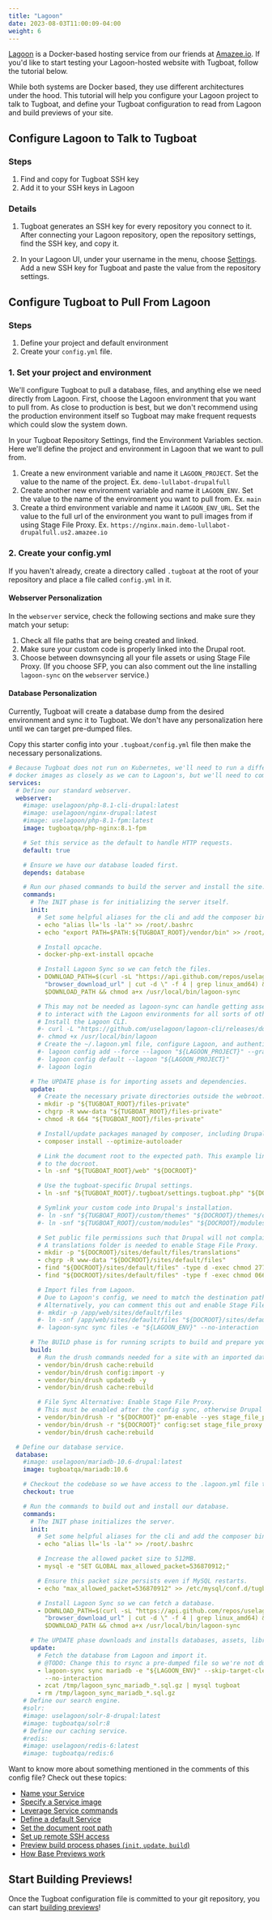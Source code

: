 ```yaml
---
title: "Lagoon"
date: 2023-08-03T11:00:09-04:00
weight: 6
---
```


[Lagoon](https://lagoon.sh/) is a Docker-based hosting service from our friends at [Amazee.io](https://www.amazee.io/).
If you'd like to start testing your Lagoon-hosted website with Tugboat, follow the tutorial below.

While both systems are Docker based, they use different architectures under the hood. This tutorial will help you
configure your Lagoon project to talk to Tugboat, and define your Tugboat configuration to read from Lagoon and build
previews of your site.

## Configure Lagoon to Talk to Tugboat

### Steps

1. Find and copy for Tugboat SSH key
2. Add it to your SSH keys in Lagoon

### Details

1. Tugboat generates an SSH key for every repository you connect to it. After connecting your Lagoon repository, open
   the repository settings, find the SSH key, and copy it.

2. In your Lagoon UI, under your username in the menu, choose [Settings](https://dashboard.amazeeio.cloud/settings). Add
   a new SSH key for Tugboat and paste the value from the repository settings.

## Configure Tugboat to Pull From Lagoon

### Steps

1. Define your project and default environment
2. Create your `config.yml` file.

### 1. Set your project and environment

We'll configure Tugboat to pull a database, files, and anything else we need directly from Lagoon. First, choose the
Lagoon environment that you want to pull from. As close to production is best, but we don't recommend using the
production environment itself so Tugboat may make frequent requests which could slow the system down.

In your Tugboat Repository Settings, find the Environment Variables section. Here we'll define the project and
environment in Lagoon that we want to pull from.

1. Create a new environment variable and name it `LAGOON_PROJECT`. Set the value to the name of the project. Ex.
   `demo-lullabot-drupalfull`
1. Create another new environment variable and name it `LAGOON_ENV`. Set the value to the name of the environment you
   want to pull from. Ex. `main`
1. Create a third environment variable and name it `LAGOON_ENV_URL`. Set the value to the full url of the environment
   you want to pull images from if using Stage File Proxy. Ex.
   `https://nginx.main.demo-lullabot-drupalfull.us2.amazee.io`

### 2. Create your config.yml

If you haven't already, create a directory called `.tugboat` at the root of your repository and place a file called
`config.yml` in it.

#### Webserver Personalization

In the `webserver` service, check the following sections and make sure they match your setup:

1. Check all file paths that are being created and linked.
2. Make sure your custom code is properly linked into the Drupal root.
3. Choose between downsyncing all your file assets or using Stage File Proxy. (If you choose SFP, you can also comment
   out the line installing `lagoon-sync` on the `webserver` service.)

#### Database Personalization

Currently, Tugboat will create a database dump from the desired environment and sync it to Tugboat. We don't have any
personalization here until we can target pre-dumped files.

Copy this starter config into your `.tugboat/config.yml` file then make the necessary personalizations.

```yaml
# Because Tugboat does not run on Kubernetes, we'll need to run a different docker configuration.  We'll match our own
# docker images as closely as we can to Lagoon's, but we'll need to combine some services to get a similar result.
services:
  # Define our standard webserver.
  webserver:
    #image: uselagoon/php-8.1-cli-drupal:latest
    #image: uselagoon/nginx-drupal:latest
    #image: uselagoon/php-8.1-fpm:latest
    image: tugboatqa/php-nginx:8.1-fpm

    # Set this service as the default to handle HTTP requests.
    default: true

    # Ensure we have our database loaded first.
    depends: database

    # Run our phased commands to build the server and install the site.
    commands:
      # The INIT phase is for initializing the server itself.
      init:
        # Set some helpful aliases for the cli and add the composer bin to the PATH.
        - echo "alias ll='ls -la'" >> /root/.bashrc
        - echo "export PATH=$PATH:${TUGBOAT_ROOT}/vendor/bin" >> /root/.bashrc

        # Install opcache.
        - docker-php-ext-install opcache

        # Install Lagoon Sync so we can fetch the files.
        - DOWNLOAD_PATH=$(curl -sL "https://api.github.com/repos/uselagoon/lagoon-sync/releases/latest" | grep
          "browser_download_url" | cut -d \" -f 4 | grep linux_amd64) && wget -O /usr/local/bin/lagoon-sync
          $DOWNLOAD_PATH && chmod a+x /usr/local/bin/lagoon-sync

        # This may not be needed as lagoon-sync can handle getting assets from the Lagoon system.  This CLI allows us
        # to interact with the Lagoon environments for all sorts of other things.
        # Install the Lagoon CLI.
        #- curl -L "https://github.com/uselagoon/lagoon-cli/releases/download/v0.18.1/lagoon-cli-v0.18.1-linux-amd64" -o /usr/local/bin/lagoon
        #- chmod +x /usr/local/bin/lagoon
        # Create the ~/.lagoon.yml file, configure Lagoon, and authenticate.
        #- lagoon config add --force --lagoon "${LAGOON_PROJECT}" --graphql https://api.lagoon.amazeeio.cloud/graphql --hostname ssh.lagoon.amazeeio.cloud --port 32222 --ui https://dashboard.amazeeio.cloud
        #- lagoon config default --lagoon "${LAGOON_PROJECT}"
        #- lagoon login

      # The UPDATE phase is for importing assets and dependencies.
      update:
        # Create the necessary private directories outside the webroot. (see settings.tugboat.php)
        - mkdir -p "${TUGBOAT_ROOT}/files-private"
        - chgrp -R www-data "${TUGBOAT_ROOT}/files-private"
        - chmod -R 664 "${TUGBOAT_ROOT}/files-private"

        # Install/update packages managed by composer, including Drupal and Drush.
        - composer install --optimize-autoloader

        # Link the document root to the expected path. This example links /web
        # to the docroot.
        - ln -snf "${TUGBOAT_ROOT}/web" "${DOCROOT}"

        # Use the tugboat-specific Drupal settings.
        - ln -snf "${TUGBOAT_ROOT}/.tugboat/settings.tugboat.php" "${DOCROOT}/sites/default/settings.local.php"

        # Symlink your custom code into Drupal's installation.
        #- ln -snf "${TUGBOAT_ROOT}/custom/themes" "${DOCROOT}/themes/custom"
        #- ln -snf "${TUGBOAT_ROOT}/custom/modules" "${DOCROOT}/modules/custom"

        # Set public file permissions such that Drupal will not complain.
        # A translations folder is needed to enable Stage File Proxy.
        - mkdir -p "${DOCROOT}/sites/default/files/translations"
        - chgrp -R www-data "${DOCROOT}/sites/default/files"
        - find "${DOCROOT}/sites/default/files" -type d -exec chmod 2775 {} \;
        - find "${DOCROOT}/sites/default/files" -type f -exec chmod 0664 {} \;

        # Import files from Lagoon.
        # Due to Lagoon's config, we need to match the destination path to the source path.
        # Alternatively, you can comment this out and enable Stage File Proxy in the 'build' phase below.
        #- mkdir -p /app/web/sites/default/files
        #- ln -snf /app/web/sites/default/files "${DOCROOT}/sites/default/files"
        #- lagoon-sync sync files -e "${LAGOON_ENV}" --no-interaction

      # The BUILD phase is for running scripts to build and prepare your website.
      build:
        # Run the drush commands needed for a site with an imported database.
        - vendor/bin/drush cache:rebuild
        - vendor/bin/drush config:import -y
        - vendor/bin/drush updatedb -y
        - vendor/bin/drush cache:rebuild

        # File Sync Alternative: Enable Stage File Proxy.
        # This must be enabled after the config sync, otherwise Drupal will disable it when it runs the config sync.
        - vendor/bin/drush -r "${DOCROOT}" pm-enable --yes stage_file_proxy
        - vendor/bin/drush -r "${DOCROOT}" config:set stage_file_proxy.settings origin "${LAGOON_ENV_URL}"
        - vendor/bin/drush cache:rebuild

  # Define our database service.
  database:
    #image: uselagoon/mariadb-10.6-drupal:latest
    image: tugboatqa/mariadb:10.6

    # Checkout the codebase so we have access to the .lagoon.yml file to sync the DB.
    checkout: true

    # Run the commands to build out and install our database.
    commands:
      # The INIT phase initializes the server.
      init:
        # Set some helpful aliases for the cli and add the composer bin to the PATH.
        - echo "alias ll='ls -la'" >> /root/.bashrc

        # Increase the allowed packet size to 512MB.
        - mysql -e "SET GLOBAL max_allowed_packet=536870912;"

        # Ensure this packet size persists even if MySQL restarts.
        - echo "max_allowed_packet=536870912" >> /etc/mysql/conf.d/tugboat.cnf

        # Install Lagoon Sync so we can fetch a database.
        - DOWNLOAD_PATH=$(curl -sL "https://api.github.com/repos/uselagoon/lagoon-sync/releases/latest" | grep
          "browser_download_url" | cut -d \" -f 4 | grep linux_amd64) && wget -O /usr/local/bin/lagoon-sync
          $DOWNLOAD_PATH && chmod a+x /usr/local/bin/lagoon-sync

      # The UPDATE phase downloads and installs databases, assets, libraries, and dependencies.
      update:
        # Fetch the database from Lagoon and import it.
        # @TODO: Change this to rsync a pre-dumped file so we're not dumping the database on every build.
        - lagoon-sync sync mariadb -e "${LAGOON_ENV}" --skip-target-cleanup=true --skip-target-import=true
          --no-interaction
        - zcat /tmp/lagoon_sync_mariadb_*.sql.gz | mysql tugboat
        - rm /tmp/lagoon_sync_mariadb_*.sql.gz
    # Define our search engine.
    #solr:
    #image: uselagoon/solr-8-drupal:latest
    #image: tugboatqa/solr:8
    # Define our caching service.
    #redis:
    #image: uselagoon/redis-6:latest
    #image: tugboatqa/redis:6
```

Want to know more about something mentioned in the comments of this config file? Check out these topics:

- [Name your Service](/setting-up-services/how-to-set-up-services/name-your-service/)
- [Specify a Service image](/setting-up-services/how-to-set-up-services/specify-a-service-image/)
- [Leverage Service commands](/setting-up-services/how-to-set-up-services/leverage-service-commands/)
- [Define a default Service](/setting-up-services/how-to-set-up-services/define-a-default-service/)
- [Set the document root path](/setting-up-services/how-to-set-up-services/set-the-document-root-path/)
- [Set up remote SSH access](/setting-up-tugboat/select-repo-settings/#set-up-remote-ssh-access)
- [Preview build process phases (`init`, `update`, `build`)](/building-a-preview/preview-deep-dive/how-previews-work/#the-build-process-explained)
- [How Base Previews work](/building-a-preview/preview-deep-dive/how-previews-work/#how-base-previews-work)

## Start Building Previews!

Once the Tugboat configuration file is committed to your git repository, you can start
[building previews](/building-a-preview/administer-previews/build-previews/)!
